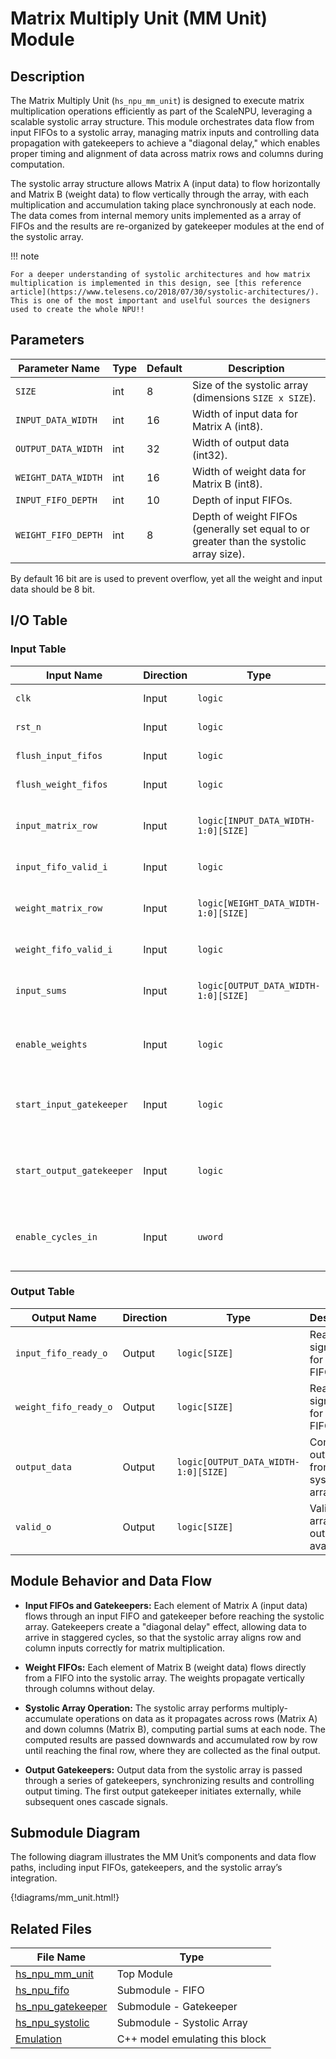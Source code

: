 # Matrix Multiply Unit (MM Unit) Module

## Description

The Matrix Multiply Unit (`hs_npu_mm_unit`) is designed to execute matrix multiplication operations efficiently as part of the ScaleNPU, leveraging a scalable systolic array structure. This module orchestrates data flow from input FIFOs to a systolic array, managing matrix inputs and controlling data propagation with gatekeepers to achieve a "diagonal delay," which enables proper timing and alignment of data across matrix rows and columns during computation.

The systolic array structure allows Matrix A (input data) to flow horizontally and Matrix B (weight data) to flow vertically through the array, with each multiplication and accumulation taking place synchronously at each node. The data comes from internal memory units implemented as a array of FIFOs and the results are re-organized by gatekeeper modules at the end of the systolic array.

!!! note

    For a deeper understanding of systolic architectures and how matrix multiplication is implemented in this design, see [this reference article](https://www.telesens.co/2018/07/30/systolic-architectures/). This is one of the most important and uselful sources the designers used to create the whole NPU!!

## Parameters

| Parameter Name        | Type | Default | Description                                                     |
|-----------------------|------|---------|-----------------------------------------------------------------|
| `SIZE`                | int  | 8       | Size of the systolic array (dimensions `SIZE x SIZE`).         |
| `INPUT_DATA_WIDTH`    | int  | 16      | Width of input data for Matrix A (int8).                        |
| `OUTPUT_DATA_WIDTH`   | int  | 32      | Width of output data (int32).                                   |
| `WEIGHT_DATA_WIDTH`   | int  | 16      | Width of weight data for Matrix B (int8).                       |
| `INPUT_FIFO_DEPTH`    | int  | 10      | Depth of input FIFOs.                                           |
| `WEIGHT_FIFO_DEPTH`   | int  | 8       | Depth of weight FIFOs (generally set equal to or greater than the systolic array size). |

By default 16 bit are is used to prevent overflow, yet all the weight and input data should be 8 bit.

## I/O Table

### Input Table

| Input Name           | Direction | Type                         | Description                                                       |
|----------------------|-----------|------------------------------|-------------------------------------------------------------------|
| `clk`                | Input     | `logic`                      | Clock signal for synchronization.                                 |
| `rst_n`              | Input     | `logic`                      | Reset signal, active-low.                                         |
| `flush_input_fifos`  | Input     | `logic`                      | Flush signal for input FIFOs.                                     |
| `flush_weight_fifos` | Input     | `logic`                      | Flush signal for weight FIFOs.                                    |
| `input_matrix_row`   | Input     | `logic[INPUT_DATA_WIDTH-1:0][SIZE]` | Row of the input matrix (Matrix A) for FIFO input.              |
| `input_fifo_valid_i` | Input     | `logic`                      | Valid signal for input FIFOs.                                     |
| `weight_matrix_row`  | Input     | `logic[WEIGHT_DATA_WIDTH-1:0][SIZE]` | Row of the weight matrix (Matrix B) for FIFO input.            |
| `weight_fifo_valid_i`| Input     | `logic`                      | Valid signal for weight FIFOs.                                    |
| `input_sums`         | Input     | `logic[OUTPUT_DATA_WIDTH-1:0][SIZE]` | Initial sum values for systolic array computation.              |
| `enable_weights`     | Input     | `logic`                      | Enable signal for weights input to the systolic array.            |
| `start_input_gatekeeper` | Input | `logic`                      | Start signal for the first input gatekeeper, cascading the start for others. |
| `start_output_gatekeeper` | Input | `logic`                     | Start signal for the first output gatekeeper, cascading the start for others. |
| `enable_cycles_in`   | Input     | `uword`                      | Number of cycles to enable gatekeepers for synchronized data flow. |

### Output Table

| Output Name          | Direction | Type                         | Description                                                       |
|----------------------|-----------|------------------------------|-------------------------------------------------------------------|
| `input_fifo_ready_o` | Output    | `logic[SIZE]`                | Ready signal array for input FIFOs.                               |
| `weight_fifo_ready_o`| Output    | `logic[SIZE]`                | Ready signal array for weight FIFOs.                              |
| `output_data`        | Output    | `logic[OUTPUT_DATA_WIDTH-1:0][SIZE]` | Computed output data from the systolic array.                |
| `valid_o`            | Output    | `logic[SIZE]`                | Valid signal array for output data availability.                  |

## Module Behavior and Data Flow

- **Input FIFOs and Gatekeepers:** Each element of Matrix A (input data) flows through an input FIFO and gatekeeper before reaching the systolic array. Gatekeepers create a "diagonal delay" effect, allowing data to arrive in staggered cycles, so that the systolic array aligns row and column inputs correctly for matrix multiplication.
  
- **Weight FIFOs:** Each element of Matrix B (weight data) flows directly from a FIFO into the systolic array. The weights propagate vertically through columns without delay.

- **Systolic Array Operation:** The systolic array performs multiply-accumulate operations on data as it propagates across rows (Matrix A) and down columns (Matrix B), computing partial sums at each node. The computed results are passed downwards and accumulated row by row until reaching the final row, where they are collected as the final output.

- **Output Gatekeepers:** Output data from the systolic array is passed through a series of gatekeepers, synchronizing results and controlling output timing. The first output gatekeeper initiates externally, while subsequent ones cascade signals.

## Submodule Diagram

The following diagram illustrates the MM Unit’s components and data flow paths, including input FIFOs, gatekeepers, and the systolic array’s integration.

{!diagrams/mm_unit.html!}

## Related Files

| File Name                                                                                                         | Type           |
|-------------------------------------------------------------------------------------------------------------------|----------------|
| [hs_npu_mm_unit](https://github.com/OpenCEHardware/ScaleNPU/blob/main/rtl/hs_npu/hs_npu_mm_unit.sv)               | Top Module     |
| [hs_npu_fifo](https://github.com/OpenCEHardware/ScaleNPU/blob/main/rtl/hs_npu/hs_npu_fifo.sv)                     | Submodule - FIFO       |
| [hs_npu_gatekeeper](https://github.com/OpenCEHardware/ScaleNPU/blob/main/rtl/hs_npu/hs_npu_gatekeeper.sv)         | Submodule - Gatekeeper |
| [hs_npu_systolic](https://github.com/OpenCEHardware/ScaleNPU/blob/main/rtl/hs_npu/hs_npu_systolic.sv)             | Submodule - Systolic Array |
| [Emulation](https://github.com/OpenCEHardware/ScaleNPU/blob/main/emulation/npu.cpp)             | C++ model emulating this block |

